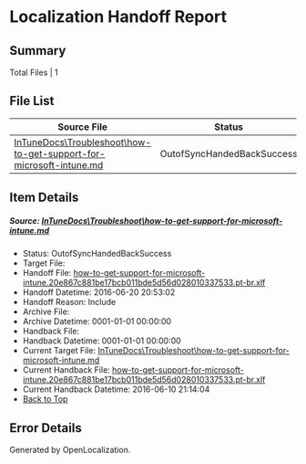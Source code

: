 # <a name='report-top'></a> Localization Handoff Report

## Summary
 Total Files | 1

## File List
 Source File | Status | Details 
 ----------- | ------ | ------- 
 [InTuneDocs\Troubleshoot\how-to-get-support-for-microsoft-intune.md](https://github.com/Microsoft/IntuneDocs-pr/blob/632115d1010217f927e20a7e9532311d48f2b106/InTuneDocs/Troubleshoot/how-to-get-support-for-microsoft-intune.md) | OutofSyncHandedBackSuccess | [Details](#a6cb77b441c7c44f33c0353232409f8d7b2daa6a1137)

## Item Details
##### <a name='a6cb77b441c7c44f33c0353232409f8d7b2daa6a1137'></a> Source: [InTuneDocs\Troubleshoot\how-to-get-support-for-microsoft-intune.md](https://github.com/Microsoft/IntuneDocs-pr/blob/632115d1010217f927e20a7e9532311d48f2b106/InTuneDocs/Troubleshoot/how-to-get-support-for-microsoft-intune.md)
* Status: OutofSyncHandedBackSuccess
* Target File: 
* Handoff File: [how-to-get-support-for-microsoft-intune.20e867c881be17bcb011bde5d56d028010337533.pt-br.xlf](https://github.com/Microsoft/EM.handoff/blob/344c128134d1dd3fa060f8b4b9df7116c4fe2994/ol-handoff/Microsoft/IntuneDocs-pr.pt-br/master/how-to-get-support-for-microsoft-intune.20e867c881be17bcb011bde5d56d028010337533.pt-br.xlf)
* Handoff Datetime: 2016-06-20 20:53:02
* Handoff Reason: Include
* Archive File: 
* Archive Datetime: 0001-01-01 00:00:00
* Handback File: 
* Handback Datetime: 0001-01-01 00:00:00
* Current Target File: [InTuneDocs\Troubleshoot\how-to-get-support-for-microsoft-intune.md](https://github.com/Microsoft/IntuneDocs-pr.pt-br/blob/3c3d449b52e98eaa05fbf35c0c8000a27b039010/InTuneDocs/Troubleshoot/how-to-get-support-for-microsoft-intune.md)
* Current Handback File: [how-to-get-support-for-microsoft-intune.20e867c881be17bcb011bde5d56d028010337533.pt-br.xlf](https://github.com/Microsoft/EM.handback/blob/c573fe811355e0d40c6068366541c9a052286182/ol-handback/Microsoft/IntuneDocs-pr.pt-br/master/how-to-get-support-for-microsoft-intune.20e867c881be17bcb011bde5d56d028010337533.pt-br.xlf)
* Current Handback Datetime: 2016-06-10 21:14:04
* [Back to Top](#report-top)


## Error Details

Generated by OpenLocalization.
